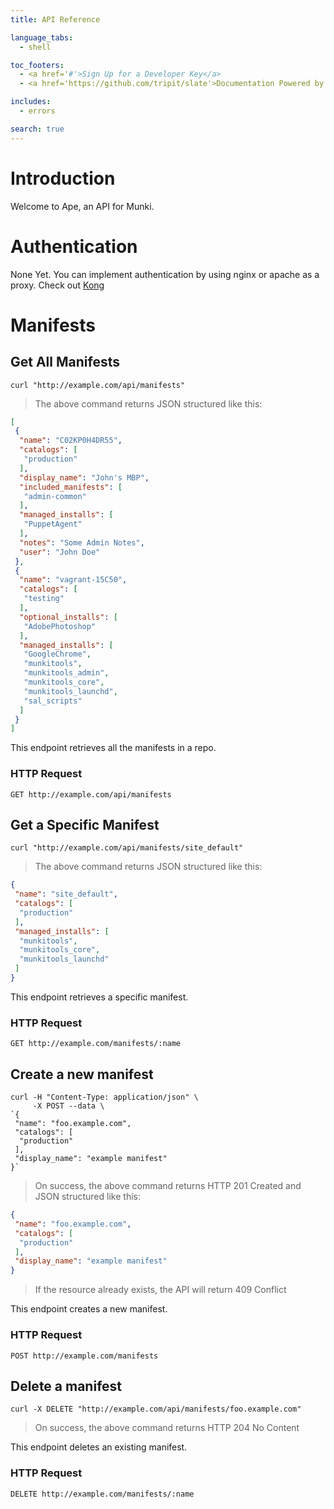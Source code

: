 ```yaml
---
title: API Reference

language_tabs:
  - shell

toc_footers:
  - <a href='#'>Sign Up for a Developer Key</a>
  - <a href='https://github.com/tripit/slate'>Documentation Powered by Slate</a>

includes:
  - errors

search: true
---
```


# Introduction

Welcome to Ape, an API for Munki. 

# Authentication

None Yet. You can implement authentication by using nginx or apache as a proxy.
Check out [Kong](https://getkong.org/plugins/)


# Manifests

## Get All Manifests

```shell
curl "http://example.com/api/manifests"
```
> The above command returns JSON structured like this:

```json
[
 {
  "name": "C02KP0H4DR55",
  "catalogs": [
   "production"
  ],
  "display_name": "John's MBP",
  "included_manifests": [
   "admin-common"
  ],
  "managed_installs": [
   "PuppetAgent"
  ],
  "notes": "Some Admin Notes",
  "user": "John Doe"
 },
 {
  "name": "vagrant-15C50",
  "catalogs": [
   "testing"
  ],
  "optional_installs": [
   "AdobePhotoshop"
  ],
  "managed_installs": [
   "GoogleChrome",
   "munkitools",
   "munkitools_admin",
   "munkitools_core",
   "munkitools_launchd",
   "sal_scripts"
  ]
 }
]
```

This endpoint retrieves all the manifests in a repo.

### HTTP Request

`GET http://example.com/api/manifests`

## Get a Specific Manifest

```shell
curl "http://example.com/api/manifests/site_default"
```

> The above command returns JSON structured like this:

```json
{
 "name": "site_default",
 "catalogs": [
  "production"
 ],
 "managed_installs": [
  "munkitools",
  "munkitools_core",
  "munkitools_launchd"
 ]
}
```

This endpoint retrieves a specific manifest.

### HTTP Request

`GET http://example.com/manifests/:name`

## Create a new manifest

```shell
curl -H "Content-Type: application/json" \
     -X POST --data \
`{
 "name": "foo.example.com",
 "catalogs": [
  "production"
 ],
 "display_name": "example manifest"
}`
```

> On success, the above command returns HTTP 201 Created and
> JSON structured like this:

```json
{
 "name": "foo.example.com",
 "catalogs": [
  "production"
 ],
 "display_name": "example manifest"
}
```

> If the resource already exists, the API will return 409 Conflict

This endpoint creates a new manifest.

### HTTP Request

`POST http://example.com/manifests`

## Delete a manifest

```shell
curl -X DELETE "http://example.com/api/manifests/foo.example.com"
```

> On success, the above command returns HTTP 204 No Content

This endpoint deletes an existing manifest.

### HTTP Request

`DELETE http://example.com/manifests/:name`
